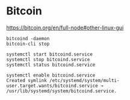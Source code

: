 # Bitcoin

https://bitcoin.org/en/full-node#other-linux-gui
```
bitcoind -daemon
bitcoin-cli stop
```



```
systemctl start bitcoind.service
systemctl stop bitcoind.service
systemctl status bitcoind.service

systemctl enable bitcoind.service
Created symlink /etc/systemd/system/multi-user.target.wants/bitcoind.service → /usr/lib/systemd/system/bitcoind.service.
```
